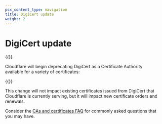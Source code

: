 ```yaml
---
pcx_content_type: navigation
title: DigiCert update
weight: 2
---
```


# DigiCert update

{{<render file="_digicert-offboarding-paused">}}

Cloudflare will begin deprecating DigiCert as a Certificate Authority available for a variety of certificates:

{{<directory-listing>}}

This change will not impact existing certificates issued from DigiCert that Cloudflare is currently serving, but it will impact new certificate orders and renewals.

Consider the [CAs and certificates FAQ](/ssl/edge-certificates/troubleshooting/ca-faq/) for commonly asked questions that you may have.